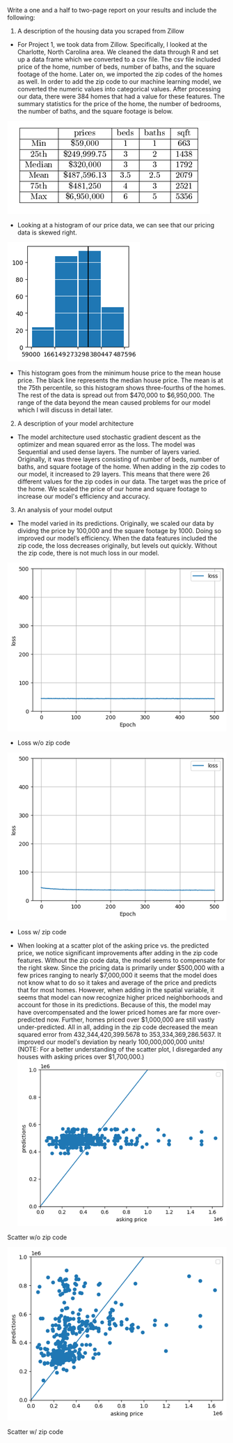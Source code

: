 Write a one and a half to two-page report on your results and include the following:
1. A description of the housing data you scraped from Zillow
- For Project 1, we took data from Zillow. Specifically, I looked at the Charlotte, North Carolina area. We cleaned the data through R and set up a data frame which we converted to a csv file.  The csv file included price of the home, number of beds, number of baths, and the square footage of the home. Later on, we imported the zip codes of the homes as well. In order to add the zip code to our machine learning model, we converted the numeric values into categorical values. After processing our data, there were 384 homes that had a value for these features. The summary statistics for the price of the home, the number of bedrooms, the number of baths, and the square footage is below. 

![](summary_table.PNG)

- Looking at a histogram of our price data, we can see that our pricing data is skewed right.

![](homes_prices_hist.png)

- This histogram goes from the minimum house price to the mean house price. The black line represents the median house price. The mean is at the 75th percentile, so this histogram shows three-fourths of the homes. The rest of the data is spread out from $470,000 to $6,950,000. The range of the data beyond the mean caused problems for our model which I will discuss in detail later.

2. A description of your model architecture
- The model architecture used stochastic gradient descent as the optimizer and mean squared error as the loss. The model was Sequential and used dense layers. The number of layers varied. Originally, it was three layers consisting of number of beds, number of baths, and square footage of the home. When adding in the zip codes to our model, it increased to 29 layers. This means that there were 26 different values for the zip codes in our data. The target was the price of the home. We scaled the price of our home and square footage to increase our model's efficiency and accuracy. 

3. An analysis of your model output
- The model varied in its predictions. Originally, we scaled our data by dividng the price by 100,000 and the square footage by 1000. Doing so improved our model’s efficiency. When the data features included the zip code, the loss decreases originally, but levels out quickly. Without the zip code, there is not much loss in our model. 

![Loss w/o Zip](loss_orig.png) 

- Loss w/o zip code

![Loss w/ Zip](loss_zip.png)

- Loss w/ zip code

- When looking at a scatter plot of the asking price vs. the predicted price, we notice significant improvements after adding in the zip code features. Without the zip code data, the model seems to compensate for the right skew. Since the pricing data is primarily under $500,000 with a few prices ranging to nearly $7,000,000 it seems that the model does not know what to do so it takes and average of the price and predicts that for most homes. However, when adding in the spatial variable, it seems that model can now recognize higher priced neighborhoods and account for those in its predictions. Because of this, the model may have overcompensated and the lower priced homes are far more over-predicted now. Further, homes priced over $1,000,000 are still vastly under-predicted. All in all, adding in the zip code decreased the mean squared error from  432,344,420,399.5678 to 353,334,369,286.5637. It improved our model's deviation by nearly 100,000,000,000 units! (NOTE: For a better understanding of the scatter plot, I disregarded any houses with asking prices over $1,700,000.)
![Scatter w/o zip](scatter_orig.png)

Scatter w/o zip code

![Scatter w/ zip](scatter_zip.png)

Scatter w/ zip code


